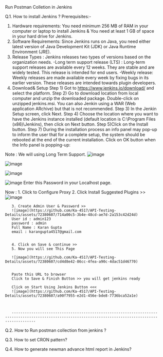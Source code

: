 Run Postman Colletion in Jenkins 

Q.1. How to install Jenkins ?
Prerequisites:-
1. Hardware requirements: You need minimum 256 MB of RAM in your computer or laptop to install Jenkins & You need at least 1 GB of space in your hard drive for Jenkins.
2. Software Requirements: Since Jenkins runs on Java, you need either latest version of Java Development Kit (JDK) or Java Runtime Environment (JRE).
3. Release Types : Jenkins releases two types of versions based on the organization needs.
-Long term support release (LTS) :
Long-term support releases are available every 12 weeks. They are stable and are widely tested. This release is intended for end users.
-Weekly release:
Weekly releases are made available every week by fixing bugs in its earlier version. These releases are intended towards plugin developers.
4. Download& Setup 
Step 1) Got to https://www.jenkins.io/download/ and select the platform.
Step 2) Go to download location from local computer and unzip the downloaded package. Double-click on unzipped jenkins.msi. You can also Jenkin using a WAR (Web application ARchive) but that is not recommended.
Step 3) In the Jenkin Setup screen, click Next.
Step 4) Choose the location where you want to have the Jenkins instance installed (default location is C:\Program Files (x86)\Jenkins), then click on Next button.
Step 5)Click on the Install button.
Step 7) During the installation process an info panel may pop-up to inform the user that for a complete setup, the system should be rebooted at the end of the current installation. Click on OK button when the Info panel is popping-up:

Note : We will using Long Term Support. 
![image](https://github.com/Ka-4517/API-Testing-Details/assets/72380607/107d2d02-5670-4715-af37-5d6f6ede5e28)


![image](https://github.com/Ka-4517/API-Testing-Details/assets/72380607/ccce1068-329a-45d8-a078-4959817ecd61)


![image](https://github.com/Ka-4517/API-Testing-Details/assets/72380607/62b2d057-f3b8-4815-aa38-7deb2c0f4e5e)

![image](https://github.com/Ka-4517/API-Testing-Details/assets/72380607/c214fb7c-ae49-4649-9378-4a7c69d2a708)
 Enter this Password in your Localhost page.

 Now : 1. Click to Configure Proxy 
       2. Click Install Suggested Plugins  >>
       ![image](https://github.com/Ka-4517/API-Testing-Details/assets/72380607/76c98059-08eb-46e2-b4af-3651ebdee1a2)

       3. Create Admin User & Password >>
       ![image](https://github.com/Ka-4517/API-Testing-Details/assets/72380607/714a00c5-3b4e-48cd-ae7d-2a153c42d24d)
       User id : admin123
       password : admin
       Full Name : Karan Gupta
       email : karangupta4517@gmail.com
       

       4. Click on Save & continue >>
       5. Now you will see This Page 

       ![image](https://github.com/Ka-4517/API-Testing-Details/assets/72380607/cd4d8e42-86cc-4fea-a90c-4dac51d46770)
       

       Paste this URL to browser 
       Click to Save & Finish Button >> you will get jenkins ready 

       Click on Start Using Jenkins Button <<< 
       ![image](https://github.com/Ka-4517/API-Testing-Details/assets/72380607/a90f7955-e2d1-456e-bde8-7736bca52a1e)
       

       
       -------------------------------------------------------------------------------------------------------------------------------------------------------
       


Q.2. How to Run postman collection from jenkins ?


Q.3. How to set CRON pattern?


Q.4. How to generate newman advance html report in Jenkins?


